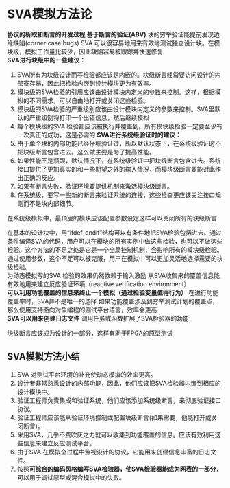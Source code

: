 # SVA模拟方法论
**协议的析取和断言的开发过程**
**基于断言的验证(ABV)**
块的穷举验证能提前发现边缘缺陷(corner case bugs)
SVA 可以很容易地用来有效地测试独立设计块。在模块级，模拟工作量比较少，因此缺陷容易被跟踪并快速修复  
**SVA进行块级中的一些建议：**
1. SVA所有为块级设计而写检验都应该是内嵌的。块级断言经常要访问设计的内部寄存器，因此把检验内嵌到设计模块更为有效率。
2. 模块级的SVA检验的引用应该由设计模块内定义的参数来控制。这样，根据模拟的不同需求，可以自由地打开或关闭这些检验。
3. 模块级的SVA检验的严重级别应该由设计模块内定义的参数来控制。SVA里默认的严重级别将打印一个出错信息，然后继续模拟
4. 每个模块级的SVA 检验都应该被执行并覆盖到。所有模块级检验一定要至少有一次真正的成功，这是必需的
**SVA进行系统级验证时的建议：**
1. 由于单个块的内部功能已经仔细验证过，所以默认状态下，在系统级验证时不把块级断言包含进去。这么做主要是为了提高性能。
2. 如果性能不是瓶颈，默认情况下，在系统级验证中把块级断言包含进去。系统接口提供了更加真实的和一些期望之外的输入情况，而模块级断言要能对此作出正确的反应。
3. 如果有断言失败，验证环境要提供机制来激活模块级断言。
4. 在系统级，要写一些新的断言来验证系统的连接，这些检查更应该关注接口规则而不是块内部细节。

在系统级模拟中，最顶层的模块应该配置参数设定这样可以关闭所有的块级断言  

在基本的设计块中，用“ifdef-endif”结构可以有条件地把SVA检验包括进去。通过条件编译SVA的代码，用户可以在模块的所有实例中做这些检验，也可以不做这些检验。这个方法的不足之处是它是一个全局控制机制，会影响所有的模块级检验。通过使用参数，这个不足可以被克服，用户在模拟中可以更加灵活地选择需要的块级检验。  
为动态模拟写的SVA 检验的效果仍然依赖于输入激励
从SVA收集来的覆盖信息能有效地用来建立反应验证环境（reactive verification environment）  
**可以利用功能覆盖的信息来终止一个模拟（通过检验变量值得行为）**
在进行功能覆盖率时，SVA并不是唯一的选择.如果功能覆盖涉及到穷举测试计划的覆盖点，那么使用支持面向对象编程的测试平台语言，效率会更高  
**SVA可以用来创建日志文件** 调用任务或函数扩展了SVA检验器的功能

块级断言应该成为设计的一部分，这样有助于FPGA的原型测试
## SVA模拟方法小结 
1. SVA 对测试平台环境的补充使动态模拟的效率更高。
2. 设计者非常熟悉设计的内部功能，因此，他们应该把SVA检验器内嵌到相应的设计模块中。
3. 验证工程师负责集成和验证系统，他们应该添加系统级断言，来彻底验证接口协议。
4. 验证工程师应该能从验证环境控制或配置块级断言(如果需要，他能打开或关闭断言)。
5. 采用SVA，几乎不费吹灰之力就可以收集到功能覆盖的信息。应该有效利用这些信息来建立反应测试平台。
6. 由于SVA 在模拟全过程中监视设计的协议，它能用来创建信息丰富的日志文件。
7. 按照**可综合的编码风格编写SVA检验器，使SVA检验器能成为网表的一部分**，可以用于调试原型或混合模拟中的失败。

